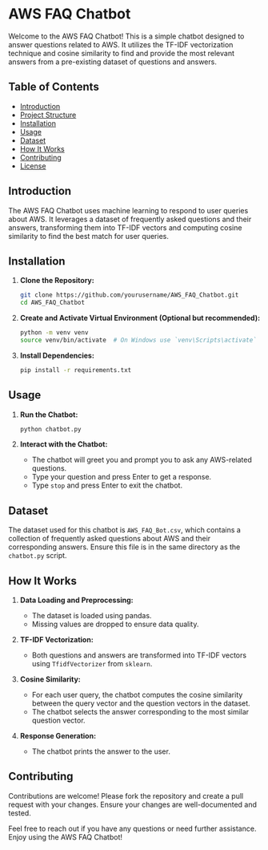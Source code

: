 # AWS FAQ Chatbot

Welcome to the AWS FAQ Chatbot! This is a simple chatbot designed to answer questions related to AWS. It utilizes the TF-IDF vectorization technique and cosine similarity to find and provide the most relevant answers from a pre-existing dataset of questions and answers.

## Table of Contents

- [Introduction](#introduction)
- [Project Structure](#project-structure)
- [Installation](#installation)
- [Usage](#usage)
- [Dataset](#dataset)
- [How It Works](#how-it-works)
- [Contributing](#contributing)
- [License](#license)

## Introduction

The AWS FAQ Chatbot uses machine learning to respond to user queries about AWS. It leverages a dataset of frequently asked questions and their answers, transforming them into TF-IDF vectors and computing cosine similarity to find the best match for user queries.

## Installation

1. **Clone the Repository:**
    ```bash
    git clone https://github.com/yourusername/AWS_FAQ_Chatbot.git
    cd AWS_FAQ_Chatbot
    ```

2. **Create and Activate Virtual Environment (Optional but recommended):**
    ```bash
    python -m venv venv
    source venv/bin/activate  # On Windows use `venv\Scripts\activate`
    ```

3. **Install Dependencies:**
    ```bash
    pip install -r requirements.txt
    ```

## Usage

1. **Run the Chatbot:**
    ```bash
    python chatbot.py
    ```

2. **Interact with the Chatbot:**
    - The chatbot will greet you and prompt you to ask any AWS-related questions.
    - Type your question and press Enter to get a response.
    - Type `stop` and press Enter to exit the chatbot.

## Dataset

The dataset used for this chatbot is `AWS_FAQ_Bot.csv`, which contains a collection of frequently asked questions about AWS and their corresponding answers. Ensure this file is in the same directory as the `chatbot.py` script.

## How It Works

1. **Data Loading and Preprocessing:**
    - The dataset is loaded using pandas.
    - Missing values are dropped to ensure data quality.

2. **TF-IDF Vectorization:**
    - Both questions and answers are transformed into TF-IDF vectors using `TfidfVectorizer` from `sklearn`.

3. **Cosine Similarity:**
    - For each user query, the chatbot computes the cosine similarity between the query vector and the question vectors in the dataset.
    - The chatbot selects the answer corresponding to the most similar question vector.

4. **Response Generation:**
    - The chatbot prints the answer to the user.

## Contributing

Contributions are welcome! Please fork the repository and create a pull request with your changes. Ensure your changes are well-documented and tested.

Feel free to reach out if you have any questions or need further assistance. Enjoy using the AWS FAQ Chatbot!
